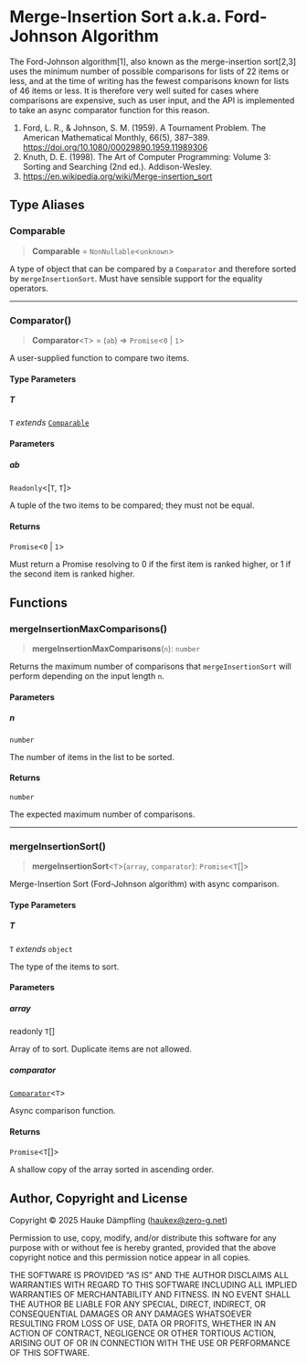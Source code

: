 Merge-Insertion Sort a.k.a. Ford-Johnson Algorithm
==================================================

The Ford-Johnson algorithm[1], also known as the merge-insertion sort[2,3] uses the minimum
number of possible comparisons for lists of 22 items or less, and at the time of writing has
the fewest comparisons known for lists of 46 items or less. It is therefore very well suited
for cases where comparisons are expensive, such as user input, and the API is implemented to
take an async comparator function for this reason.

1. Ford, L. R., & Johnson, S. M. (1959). A Tournament Problem.
   The American Mathematical Monthly, 66(5), 387–389. <https://doi.org/10.1080/00029890.1959.11989306>
2. Knuth, D. E. (1998). The Art of Computer Programming: Volume 3: Sorting and Searching (2nd ed.). Addison-Wesley.
3. <https://en.wikipedia.org/wiki/Merge-insertion_sort>

## Type Aliases

### Comparable

> **Comparable** = `NonNullable`\<`unknown`\>

A type of object that can be compared by a `Comparator` and therefore sorted by `mergeInsertionSort`.
Must have sensible support for the equality operators.

***

### Comparator()

> **Comparator**\<`T`\> = (`ab`) => `Promise`\<`0` \| `1`\>

A user-supplied function to compare two items.

#### Type Parameters

##### T

`T` *extends* [`Comparable`](#comparable)

#### Parameters

##### ab

`Readonly`\<\[`T`, `T`\]\>

A tuple of the two items to be compared; they must not be equal.

#### Returns

`Promise`\<`0` \| `1`\>

Must return a Promise resolving to 0 if the first item is ranked higher, or 1 if the second item is ranked higher.

## Functions

### mergeInsertionMaxComparisons()

> **mergeInsertionMaxComparisons**(`n`): `number`

Returns the maximum number of comparisons that `mergeInsertionSort` will perform depending on the input length `n`.

#### Parameters

##### n

`number`

The number of items in the list to be sorted.

#### Returns

`number`

The expected maximum number of comparisons.

***

### mergeInsertionSort()

> **mergeInsertionSort**\<`T`\>(`array`, `comparator`): `Promise`\<`T`[]\>

Merge-Insertion Sort (Ford-Johnson algorithm) with async comparison.

#### Type Parameters

##### T

`T` *extends* `object`

The type of the items to sort.

#### Parameters

##### array

readonly `T`[]

Array of to sort. Duplicate items are not allowed.

##### comparator

[`Comparator`](#comparator)\<`T`\>

Async comparison function.

#### Returns

`Promise`\<`T`[]\>

A shallow copy of the array sorted in ascending order.

Author, Copyright and License
-----------------------------

Copyright © 2025 Hauke Dämpfling (haukex@zero-g.net)

Permission to use, copy, modify, and/or distribute this software for any
purpose with or without fee is hereby granted, provided that the above
copyright notice and this permission notice appear in all copies.

THE SOFTWARE IS PROVIDED “AS IS” AND THE AUTHOR DISCLAIMS ALL WARRANTIES
WITH REGARD TO THIS SOFTWARE INCLUDING ALL IMPLIED WARRANTIES OF
MERCHANTABILITY AND FITNESS. IN NO EVENT SHALL THE AUTHOR BE LIABLE FOR
ANY SPECIAL, DIRECT, INDIRECT, OR CONSEQUENTIAL DAMAGES OR ANY DAMAGES
WHATSOEVER RESULTING FROM LOSS OF USE, DATA OR PROFITS, WHETHER IN AN
ACTION OF CONTRACT, NEGLIGENCE OR OTHER TORTIOUS ACTION, ARISING OUT OF
OR IN CONNECTION WITH THE USE OR PERFORMANCE OF THIS SOFTWARE.
